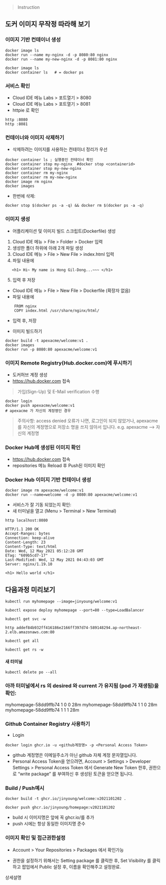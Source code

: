 > Instruction
## 도커 이미지 무작정 따라해 보기
### 이미지 기반 컨테이너 생성
```
docker image ls
docker run --name my-nginx -d -p 8080:80 nginx
docker run --name my-new-nginx -d -p 8081:80 nginx
```
```
docker image ls
docker container ls   # = docker ps
```

### 서비스 확인

* Cloud IDE 메뉴 Labs > 포트열기 > 8080
* Cloud IDE 메뉴 Labs > 포트열기 > 8081
* httpie 로 확인
```
http :8080
http :8081
```

### 컨테이너와 이미지 삭제하기
* 삭제하려는 이미지를 사용하는 컨테이너 정리가 우선
```
docker container ls ; 실행중인 컨테이너 확인
docker container stop my-nginx  #docker stop <containerid>
docker container stop my-new-nginx
docker container rm my-nginx
docker container rm my-new-nginx
docker image rm nginx
docker images
```
* 한번에 삭제:
```
docker stop $(docker ps -a -q) && docker rm $(docker ps -a -q)
```

### 이미지 생성
* 어플리케이션 및 이미지 빌드 스크립트(Dockerfile) 생성
1. Cloud IDE 메뉴 > File > Folder > Docker 입력
2. 생성한 폴더 하위에 아래 2개 파일 생성
3. Cloud IDE 메뉴 > File > New File > index.html 입력
4. 파일 내용에
```
   <h1> Hi~ My name is Hong Gil-Dong...~~~ </h1>
```
5. 입력 후 저장
* Cloud IDE 메뉴 > File > New File > Dockerfile (확장자 없음)
* 파일 내용에
```
    FROM nginx
    COPY index.html /usr/share/nginx/html/
```
* 입력 후, 저장

* 이미지 빌드하기
```
docker build -t apexacme/welcome:v1 .
docker images
docker run -p 8080:80 apexacme/welcome:v1
```

### 이미지 Remote Registry(Hub.docker.com)에 푸시하기
* 도커허브 계정 생성
* https://hub.docker.com 접속
> 가입(Sign-Up) 및 E-Mail verification 수행
```
docker login 
docker push apexacme/welcome:v1
# apexacme 가 자신의 계정명인 경우
```
> 주의사항: access denied 오류가 나면, 로그인이 되지 않았거나, apexacme 를 자신의 계정명으로 저장소 명을 쓰지 않아서 입니다. e.g. apexacme --> 자신의 계정명

### Docker Hub에 생성된 이미지 확인
* https://hub.docker.com 접속
* repositories 메뉴 Reload 후 Push된 이미지 확인

### Docker Hub 이미지 기반 컨테이너 생성
```
docker image rm apexacme/welcome:v1
docker run --name=welcome -d -p 8080:80 apexacme/welcome:v1
```
* 서비스가 잘 기동 되었는지 확인:
* 새 터미널을 열고 (Menu > Terminal > New Terminal)
```
http localhost:8080

HTTP/1.1 200 OK
Accept-Ranges: bytes
Connection: keep-alive
Content-Length: 23
Content-Type: text/html
Date: Wed, 12 May 2021 05:12:28 GMT
ETag: "609b5cd7-17"
Last-Modified: Wed, 12 May 2021 04:43:03 GMT
Server: nginx/1.19.10

<h1> Hello world </h1>
```

## 다음과정 미리보기
```
kubectl run myhomepage --image=jinyoung/welcome:v1
```

```
kubectl expose deploy myhomepage --port=80 --type=LoadBalancer
```

```
kubectl get svc -w
```

```
http addef84b932ff416186e2166ff397d74-589148294.ap-northeast-2.elb.amazonaws.com:80
```
```
kubectl get all
```
```
kubectl get rs -w
```

#### 새 터미널

```
kubectl delete po --all
```


### 아까 터미널에서 rs 의 desired 와 current 가 유지됨 (pod 가 재생됨)을 확인:

myhomepage-58dd9ffb74   1         0         0       28m
myhomepage-58dd9ffb74   1         1         0       28m
myhomepage-58dd9ffb74   1         1         1       28m


### Github Container Registry 사용하기
* Login
```
docker login ghcr.io -u <github계정명> -p <Personal Access Token>
```
* github 계정명은 이메일주소가 아닌 github 자체 계정 문자열입니다.
* Personal Access Token을 얻으려면, Account > Settings > Developer Settings > Personal Access Token 에서 Generate New Token 한후, 권한으로 “write package” 를 부여하신 후 생성된 토큰을 얻으면 됩니다.

### Build / Push예시
```
docker build -t ghcr.io/jinyoung/welcome:v2021101202 .
```
```
docker push ghcr.io/jinyoung/homepage:v2021101202
```
* build 시 이미지명은 앞에 꼭 ghcr.io/를 추가
* push 시에는 항상 동일한 이미지명 준수


### 이미지 확인 및 접근권한설정
* Account > Your Repositories > Packages 에서 확인가능

* 권한을 설정하기 위해서는 Setting package 를 클릭한 후, Set Visibility 를 클릭하고 팝업에서 Public 설정 후, 이름을 확인해주고 설정완료.

상세설명
